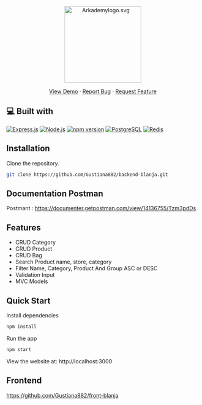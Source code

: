 <p align="center"><img src="https://user-images.githubusercontent.com/55304067/133711515-d3fa47a3-fb29-4db6-bb45-01a62b428bd4.png" width="200px" alt="Arkademylogo.svg" /></p>

<p align="center">
    <a href="https://frontend-blanja.netlify.app/" target="blank">View Demo</a>
  · <a href="https://github.com/Gustiana882/front-ticketing/issues">Report Bug</a>
  · <a href="https://github.com/Gustiana882/front-ticketing/pulls">Request Feature</a>
</p>


## 💻 Built with

[![Express.js](https://img.shields.io/badge/Express.js-4.x-orange.svg?style=rounded-square)](https://expressjs.com/en/starter/installing.html)
[![Node.js](https://img.shields.io/badge/Node.js-v.12.13-green.svg?style=rounded-square)](https://nodejs.org/)
[![npm version](https://img.shields.io/npm/v/@bigcommerce/big-design-icons.svg?style=flat)](https://www.npmjs.com/package/@bigcommerce/big-design)
[![PostgreSQL](https://img.shields.io/badge/PostgreSQL-v.13.3-blue.svg?style=rounded-square)](https://www.postgresql.org/)
[![Redis](https://img.shields.io/badge/Redis-v.6.2-red.svg?style=rounded-square)](https://redis.io/)


## Installation


Clone the repository.

```bash
git clone https://github.com/Gustiana882/backend-blanja.git
``` 

## Documentation Postman
Postmant : <a href="https://documenter.getpostman.com/view/14136755/Tzm3pdDs">https://documenter.getpostman.com/view/14136755/Tzm3pdDs</a>

## Features

  * CRUD Category
  * CRUD Product
  * CRUD Bag
  * Search Product name, store, category
  * Filter Name, Category, Product And Group ASC or DESC
  * Validation Input
  * MVC Models


## Quick Start

 Install dependencies

```bash
npm install
```

 Run the app

```bash
npm start
```
  View the website at: http://localhost:3000

## Frontend
<a href="https://github.com/Gustiana882/front-blanja" target="blank">https://github.com/Gustiana882/front-blanja</a>
